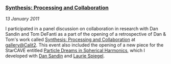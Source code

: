 ### [Synthesis: Processing and Collaboration][synthesis]

*13 January 2011*

I participated in a panel discussion on collaboration in research with Dan Sandin and Tom DeFanti as a part of the opening of a retrospective of Dan &amp; Tom's work called [Synthesis: Processing and Collaboration][synthesis] at [gallery@Calit2][gallery]. This event also included the opening of a new piece for the StarCAVE entitled [Particle Dreams in Spherical Harmonics][particle-dreams], which I developed with [Dan Sandin][sandin] and [Laurie Spiegel][spiegel].

[synthesis]:       http://www.calit2.net/events/popup.php?id=1815
[gallery]:         http://gallery.calit2.net/portal/
[particle-dreams]: installations.html#particle-dreams
[sandin]:          http://www.evl.uic.edu/dan/
[spiegel]:         http://www.retiary.org/
